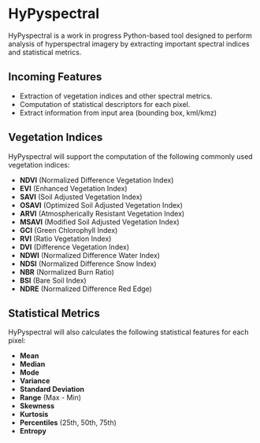 # HyPyspectral

HyPyspectral is a work in progress Python-based tool designed to perform analysis of hyperspectral imagery by extracting important spectral indices and statistical metrics.

## Incoming Features

- Extraction of vegetation indices and other spectral metrics.
- Computation of statistical descriptors for each pixel.
- Extract information from input area (bounding box, kml/kmz)

## Vegetation Indices

HyPyspectral will support the computation of the following commonly used vegetation indices:

- **NDVI** (Normalized Difference Vegetation Index)
- **EVI** (Enhanced Vegetation Index)
- **SAVI** (Soil Adjusted Vegetation Index)
- **OSAVI** (Optimized Soil Adjusted Vegetation Index)
- **ARVI** (Atmospherically Resistant Vegetation Index)
- **MSAVI** (Modified Soil Adjusted Vegetation Index)
- **GCI** (Green Chlorophyll Index)
- **RVI** (Ratio Vegetation Index)
- **DVI** (Difference Vegetation Index)
- **NDWI** (Normalized Difference Water Index)
- **NDSI** (Normalized Difference Snow Index)
- **NBR** (Normalized Burn Ratio)
- **BSI** (Bare Soil Index)
- **NDRE** (Normalized Difference Red Edge)

## Statistical Metrics

HyPyspectral will also calculates the following statistical features for each pixel:

- **Mean**
- **Median**
- **Mode**
- **Variance**
- **Standard Deviation**
- **Range** (Max - Min)
- **Skewness**
- **Kurtosis**
- **Percentiles** (25th, 50th, 75th)
- **Entropy**
